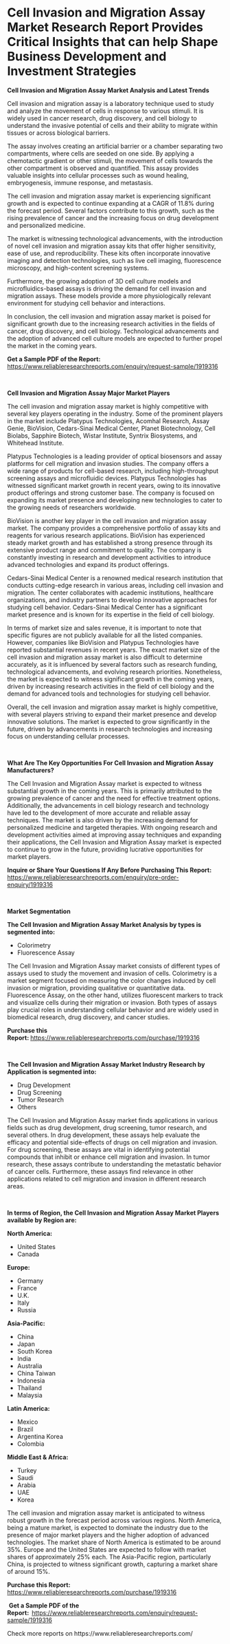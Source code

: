 <p><h1>Cell Invasion and Migration Assay Market Research Report Provides Critical Insights that can help Shape Business Development and Investment Strategies</h1></p><p><strong>Cell Invasion and Migration Assay Market Analysis and Latest Trends</strong></p>
<p><p>Cell invasion and migration assay is a laboratory technique used to study and analyze the movement of cells in response to various stimuli. It is widely used in cancer research, drug discovery, and cell biology to understand the invasive potential of cells and their ability to migrate within tissues or across biological barriers.</p><p>The assay involves creating an artificial barrier or a chamber separating two compartments, where cells are seeded on one side. By applying a chemotactic gradient or other stimuli, the movement of cells towards the other compartment is observed and quantified. This assay provides valuable insights into cellular processes such as wound healing, embryogenesis, immune response, and metastasis.</p><p>The cell invasion and migration assay market is experiencing significant growth and is expected to continue expanding at a CAGR of 11.8% during the forecast period. Several factors contribute to this growth, such as the rising prevalence of cancer and the increasing focus on drug development and personalized medicine.</p><p>The market is witnessing technological advancements, with the introduction of novel cell invasion and migration assay kits that offer higher sensitivity, ease of use, and reproducibility. These kits often incorporate innovative imaging and detection technologies, such as live cell imaging, fluorescence microscopy, and high-content screening systems.</p><p>Furthermore, the growing adoption of 3D cell culture models and microfluidics-based assays is driving the demand for cell invasion and migration assays. These models provide a more physiologically relevant environment for studying cell behavior and interactions.</p><p>In conclusion, the cell invasion and migration assay market is poised for significant growth due to the increasing research activities in the fields of cancer, drug discovery, and cell biology. Technological advancements and the adoption of advanced cell culture models are expected to further propel the market in the coming years.</p></p>
<p><strong>Get a Sample PDF of the Report:&nbsp;</strong> <a href="https://www.reliableresearchreports.com/enquiry/request-sample/1919316">https://www.reliableresearchreports.com/enquiry/request-sample/1919316</a></p>
<p>&nbsp;</p>
<p><strong>Cell Invasion and Migration Assay Major Market Players</strong></p>
<p><p>The cell invasion and migration assay market is highly competitive with several key players operating in the industry. Some of the prominent players in the market include Platypus Technologies, Acomhal Research, Assay Genie, BioVision, Cedars-Sinai Medical Center, Planet Biotechnology, Cell Biolabs, Sapphire Biotech, Wistar Institute, Syntrix Biosystems, and Whitehead Institute.</p><p>Platypus Technologies is a leading provider of optical biosensors and assay platforms for cell migration and invasion studies. The company offers a wide range of products for cell-based research, including high-throughput screening assays and microfluidic devices. Platypus Technologies has witnessed significant market growth in recent years, owing to its innovative product offerings and strong customer base. The company is focused on expanding its market presence and developing new technologies to cater to the growing needs of researchers worldwide.</p><p>BioVision is another key player in the cell invasion and migration assay market. The company provides a comprehensive portfolio of assay kits and reagents for various research applications. BioVision has experienced steady market growth and has established a strong presence through its extensive product range and commitment to quality. The company is constantly investing in research and development activities to introduce advanced technologies and expand its product offerings.</p><p>Cedars-Sinai Medical Center is a renowned medical research institution that conducts cutting-edge research in various areas, including cell invasion and migration. The center collaborates with academic institutions, healthcare organizations, and industry partners to develop innovative approaches for studying cell behavior. Cedars-Sinai Medical Center has a significant market presence and is known for its expertise in the field of cell biology.</p><p>In terms of market size and sales revenue, it is important to note that specific figures are not publicly available for all the listed companies. However, companies like BioVision and Platypus Technologies have reported substantial revenues in recent years. The exact market size of the cell invasion and migration assay market is also difficult to determine accurately, as it is influenced by several factors such as research funding, technological advancements, and evolving research priorities. Nonetheless, the market is expected to witness significant growth in the coming years, driven by increasing research activities in the field of cell biology and the demand for advanced tools and technologies for studying cell behavior.</p><p>Overall, the cell invasion and migration assay market is highly competitive, with several players striving to expand their market presence and develop innovative solutions. The market is expected to grow significantly in the future, driven by advancements in research technologies and increasing focus on understanding cellular processes.</p></p>
<p>&nbsp;</p>
<p><strong>What Are The Key Opportunities For Cell Invasion and Migration Assay Manufacturers?</strong></p>
<p><p>The Cell Invasion and Migration Assay market is expected to witness substantial growth in the coming years. This is primarily attributed to the growing prevalence of cancer and the need for effective treatment options. Additionally, the advancements in cell biology research and technology have led to the development of more accurate and reliable assay techniques. The market is also driven by the increasing demand for personalized medicine and targeted therapies. With ongoing research and development activities aimed at improving assay techniques and expanding their applications, the Cell Invasion and Migration Assay market is expected to continue to grow in the future, providing lucrative opportunities for market players.</p></p>
<p><strong>Inquire or Share Your Questions If Any Before Purchasing This Report:</strong> <a href="https://www.reliableresearchreports.com/enquiry/pre-order-enquiry/1919316">https://www.reliableresearchreports.com/enquiry/pre-order-enquiry/1919316</a></p>
<p>&nbsp;</p>
<p><strong>Market Segmentation</strong></p>
<p><strong>The Cell Invasion and Migration Assay Market Analysis by types is segmented into:</strong></p>
<p><ul><li>Colorimetry</li><li>Fluorescence Assay</li></ul></p>
<p><p>The Cell Invasion and Migration Assay market consists of different types of assays used to study the movement and invasion of cells. Colorimetry is a market segment focused on measuring the color changes induced by cell invasion or migration, providing qualitative or quantitative data. Fluorescence Assay, on the other hand, utilizes fluorescent markers to track and visualize cells during their migration or invasion. Both types of assays play crucial roles in understanding cellular behavior and are widely used in biomedical research, drug discovery, and cancer studies.</p></p>
<p><strong>Purchase this Report:&nbsp;</strong><a href="https://www.reliableresearchreports.com/purchase/1919316">https://www.reliableresearchreports.com/purchase/1919316</a></p>
<p>&nbsp;</p>
<p><strong>The Cell Invasion and Migration Assay Market Industry Research by Application is segmented into:</strong></p>
<p><ul><li>Drug Development</li><li>Drug Screening</li><li>Tumor Research</li><li>Others</li></ul></p>
<p><p>The Cell Invasion and Migration Assay market finds applications in various fields such as drug development, drug screening, tumor research, and several others. In drug development, these assays help evaluate the efficacy and potential side-effects of drugs on cell migration and invasion. For drug screening, these assays are vital in identifying potential compounds that inhibit or enhance cell migration and invasion. In tumor research, these assays contribute to understanding the metastatic behavior of cancer cells. Furthermore, these assays find relevance in other applications related to cell migration and invasion in different research areas.</p></p>
<p>&nbsp;</p>
<p><strong>In terms of Region, the Cell Invasion and Migration Assay Market Players available by Region are:</strong></p>
<p>
    <p> <strong> North America: </strong>
        <ul>
            <li>United States</li>
            <li>Canada</li>
        </ul>
        </p> 
    <p> <strong> Europe: </strong>
        <ul>
            <li>Germany</li>
            <li>France</li>
            <li>U.K.</li>
            <li>Italy</li>
            <li>Russia</li>
        </ul>
        </p> 
    <p> <strong> Asia-Pacific: </strong>
        <ul>
            <li>China</li>
            <li>Japan</li>
            <li>South Korea</li>
            <li>India</li>
            <li>Australia</li>
            <li>China Taiwan</li>
            <li>Indonesia</li>
            <li>Thailand</li>
            <li>Malaysia</li>
        </ul>
        </p> 
    <p> <strong> Latin America: </strong>
        <ul>
            <li>Mexico</li>
            <li>Brazil</li>
            <li>Argentina Korea</li>
            <li>Colombia</li>
        </ul>
        </p> 
    <p> <strong> Middle East & Africa: </strong>
        <ul>
            <li>Turkey</li>
            <li>Saudi</li>
            <li>Arabia</li>
            <li>UAE</li>
            <li>Korea</li>
        </ul>
    </p>
    </p>
<p><p>The cell invasion and migration assay market is anticipated to witness robust growth in the forecast period across various regions. North America, being a mature market, is expected to dominate the industry due to the presence of major market players and the higher adoption of advanced technologies. The market share of North America is estimated to be around 35%. Europe and the United States are expected to follow with market shares of approximately 25% each. The Asia-Pacific region, particularly China, is projected to witness significant growth, capturing a market share of around 15%.</p></p>
<p><strong>Purchase this Report: </strong><a href="https://www.reliableresearchreports.com/purchase/1919316">https://www.reliableresearchreports.com/purchase/1919316</a></p>
<p>&nbsp;<strong>Get a Sample PDF of the Report:&nbsp;&nbsp;</strong><a href="https://www.reliableresearchreports.com/enquiry/request-sample/1919316">https://www.reliableresearchreports.com/enquiry/request-sample/1919316</a></p>
<p><strong></strong></p>
<p>Check more reports on https://www.reliableresearchreports.com/</p>